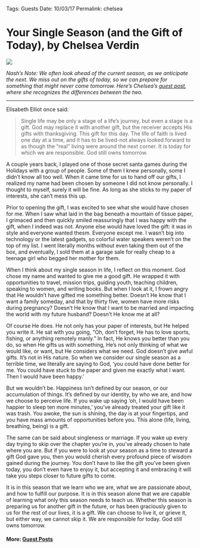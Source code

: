 
Tags: Guests
Date: 10/03/17
Permalink: chelsea

# Your Single Season (and the Gift of Today), by Chelsea Verdin

![](https://i.imgur.com/zvZOjFn.jpg)

*Nash’s Note: We often look ahead of the current season, as we anticipate the next. We miss out on the gifts of today, so we can prepare for something that might never come tomorrow. Here’s Chelsea’s [guest post](http://nashp.com/tagged/Guest%20Posts), where she recognizes the differences between the two.*

- - -

Elisabeth Elliot once said:

> Single life may be only a stage of a life’s journey, but even a stage is a gift. God may replace it with another gift, but the receiver accepts His gifts with thanksgiving. This gift for this day. The life of faith is lived one day at a time, and it has to be lived-not always looked forward to as though the “real” living were around the next corner. It is today for which we are responsible. God still owns tomorrow.

A couple years back, I played one of those secret santa games during the Holidays with a group of people. Some of them I knew personally, some I didn’t know all too well. When it came time for us to hand off our gifts, I realized my name had been chosen by someone I did not know personally. I thought to myself, surely it will be fine. As long as she sticks to my paper of interests, she can’t mess this up.

Prior to opening the gift, I was excited to see what she would have chosen for me. When I saw what laid in the bag beneath a mountain of tissue paper, I grimaced and then quickly smiled reassuringly that I was happy with the gift, when I indeed was not. Anyone else would have loved the gift: it was in style and everyone wanted thesm. Everyone except me. I wasn’t big into technology or the latest gadgets, so colorful water speakers weren’t on the top of my list. I went literally months without even taking them out of the box, and eventually, I sold them at a garage sale for really cheap to a teenage girl who begged her mother for them.

When I think about my single season in life, I reflect on this moment. God chose my name and wanted to give me a good gift. He wrapped it with opportunities to travel, mission trips, guiding youth, teaching children, speaking to women, and writing books. But when I look at it, I frown angry that He wouldn’t have gifted me something better. Doesn’t He know that I want a family someday, and that by thirty five, women have more risks during pregnancy? Doesn’t He know that I want to be married and impacting the world with my future husband? Doesn’t He know me at all?

Of course He does. He not only has your paper of interests, but He helped you write it. He sat with you going, “Oh, don’t forget, He has to love sports, fishing, or anything remotely manly.” In fact, He knows you better than you do, so when He gifts us with something, He’s not only thinking of what we would like, or want, but He considers what we need. God doesn’t give awful gifts. It’s not in His nature. So when we consider our single season as a terrible time, we literally are saying to God, ‘you could have done better for me. You could have stuck to the paper and given me exactly what I want. Then I would have been happy.’

But we wouldn’t be. Happiness isn’t defined by our season, or our accumulation of things. It’s defined by our identity, by who we are, and how we choose to perceive life. If you wake up saying ‘oh, I would have been happier to sleep ten more minutes,’ you’ve already treated your gift like it was trash. You awoke, the sun is shining, the day is at your fingertips, and you have mass amounts of opportunities before you. This alone (life, living, breathing, being) is a gift.

The same can be said about singleness or marriage. If you wake up every day trying to skip over the chapter you’re in, you’ve already chosen to hate where you are. But if you were to look at your season as a time to steward a gift God gave you, then you would cherish every profound piece of wisdom gained during the journey. You don’t have to like the gift you’ve been given today, you don’t even have to enjoy it, but accepting it and embracing it will take you steps closer to future gifts to come.

It is in this season that we learn who we are, what we are passionate about, and how to fulfill our purpose. It is in this season alone that we are capable of learning what only this season needs to teach us. Whether this season is preparing us for another gift in the future, or has been graciously given to us for the rest of our lives, it is a gift. We can choose to live it, or grieve it, but either way, we cannot skip it. We are responsible for today. God still owns tomorrow.

#### More: **[Guest Posts](http://nashp.com/guest)**
